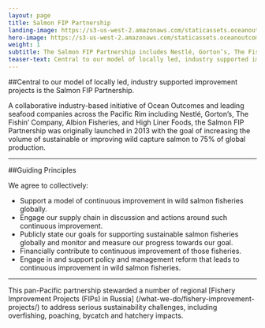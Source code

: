 ```yaml
---
layout: page 
title: Salmon FIP Partnership
landing-image: https://s3-us-west-2.amazonaws.com/staticassets.oceanoutcomes.org/rollover+images/supply-chain-partnership-hover.jpg
hero-image: https://s3-us-west-2.amazonaws.com/staticassets.oceanoutcomes.org/hero+photos/partnershiphero.jpg
weight: 1
subtitle: The Salmon FIP Partnership includes Nestlé, Gorton’s, The Fishin’ Company, Albion Fisheries, and High Liner Foods.  
teaser-text: Central to our model of locally led, industry supported improvement projects is the Salmon FIP Partnership, an initiative of leading companies and conservationists committed to sustainable salmon. The group includes Nestlé, Gorton’s, The Fishin’ Company, Albion Fisheries, and High Liner Foods.  
---
```

##Central to our model of locally led, industry supported improvement projects is the Salmon FIP Partnership.  

A collaborative industry-based initiative of Ocean Outcomes and leading seafood companies across the Pacific Rim including Nestlé, Gorton’s, The Fishin’ Company, Albion Fisheries, and High Liner Foods, the Salmon FIP Partnership was originally launched in 2013 with the goal of increasing the volume of sustainable or improving wild capture salmon to 75% of global production.

---

##Guiding Principles

We agree to collectively:  

* Support a model of continuous improvement in wild salmon fisheries globally. 
* Engage our supply chain in discussion and actions around such continuous improvement. 
* Publicly state our goals for supporting sustainable salmon fisheries globally and monitor and measure our progress towards our goal. 
* Financially contribute to continuous improvement of those fisheries. 
* Engage in and support policy and management reform that leads to continuous improvement in wild salmon fisheries. 

---

This pan-Pacific partnership stewarded a number of regional [Fishery Improvement Projects (FIPs) in Russia] (/what-we-do/fishery-improvement-projects/) to address serious sustainability challenges, including overfishing, poaching, bycatch and hatchery impacts. 
